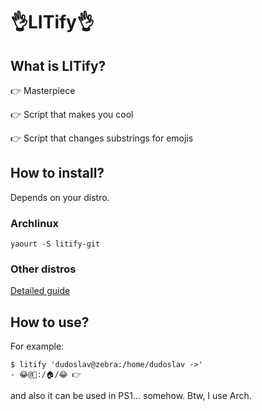 # 👌LITify👌
## What is LITify?

👉 Masterpiece

👉 Script that makes you cool

👉 Script that changes substrings for emojis

## How to install?

Depends on your distro.

### Archlinux

`yaourt -S litify-git`

### Other distros

[Detailed guide](https://wiki.archlinux.org/index.php/Installation_guide)

## How to use?

For example:
```
$ litify 'dudoslav@zebra:/home/dudoslav ->'
- 😂@🦓:/🏠/😂 👉
```

and also it can be used in PS1... somehow.
Btw, I use Arch.
